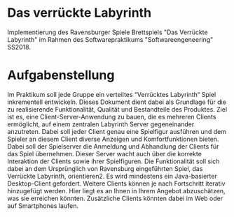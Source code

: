 # Das verrückte Labyrinth
Implementierung des Ravensburger Spiele Brettspiels "Das Verrückte Labyrinth" im Rahmen des Softwarepraktikums "Softwareengeneering" SS2018.

# Aufgabenstellung
Im Praktikum soll jede Gruppe ein verteiltes “Verrücktes Labyrinth“ Spiel inkrementell entwickeln.
Dieses Dokument dient dabei als Grundlage für die zu realisierende Funktionalität, Qualität und
Bestandteile des Produktes. Ziel ist es, eine Client-Server-Anwendung zu bauen, die es mehreren
Clients ermöglicht, auf einem zentralen Labyrinth Server gegeneinander anzutreten. Dabei soll jeder
Client genau eine Spielfigur ausführen und dem Spieler an diesem Client diverse Anzeigen und
Komfortfunktionen bieten.
Dabei soll der Spielserver die Anmeldung und Abhandlung der Clients für das Spiel übernehmen.
Dieser Server wacht auch über die korrekte Interaktion der Clients sowie ihrer Spielfiguren. Die
Funktionalität soll sich dabei an dem Ursprünglich von Ravensburg eingeführten Spiel, das Verrückte
Labyrinth, orientieren2.
Es wird mindestens ein Java-basierter Desktop-Client gefordert. Weitere Clients können je nach
Fortschritt iterativ hinzugefügt werden. Hier liegt es an Ihnen in Ihrem Angebot abzuschätzen, was
sie erreichen könnten. Zusätzliche Clients könnten dabei im Web oder auf Smartphones laufen.
